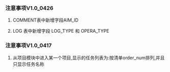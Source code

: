 ### 注意事项V1.0_0426

1. COMMENT表中新增字段AIM_ID

2. LOG 表中新增字段 LOG_TYPE 和 OPERA_TYPE

### 注意事项V1.0_0417

1. 从项目模块中进入某一个项目,显示的任务列表为:按清单order_num排列,并且只显示任务名称

